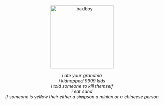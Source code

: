 <div align="center">
  <img src="https://i.imgflip.com/74kzm0.jpg" alt="badboy" width="200">
  <p>
    <i>i ate your grandma<br>
    i kidnapped 9999 kids<br>
    i told someone to kill themself<br>
    i eat sand<br>
    if someone is yellow their either a simpson a minion or a chineese person</i>
  </p>
</div>
